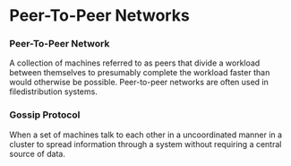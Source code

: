 # Peer-To-Peer Networks

### Peer-To-Peer Network
A collection of machines referred to as peers that divide a workload between themselves to presumably
complete the workload faster than would otherwise be possible. Peer-to-peer networks are often used in filedistribution systems.


### Gossip Protocol
When a set of machines talk to each other in a uncoordinated manner in a cluster to spread information
through a system without requiring a central source of data.
